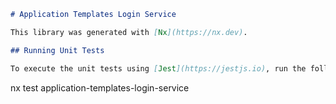 ```markdown
# Application Templates Login Service

This library was generated with [Nx](https://nx.dev).

## Running Unit Tests

To execute the unit tests using [Jest](https://jestjs.io), run the following command:

```
nx test application-templates-login-service
```
```